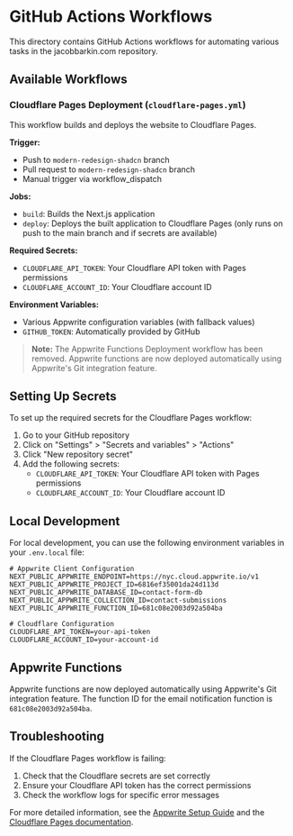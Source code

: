 # GitHub Actions Workflows

This directory contains GitHub Actions workflows for automating various tasks in the jacobbarkin.com repository.

## Available Workflows

### Cloudflare Pages Deployment (`cloudflare-pages.yml`)

This workflow builds and deploys the website to Cloudflare Pages.

**Trigger:**
- Push to `modern-redesign-shadcn` branch
- Pull request to `modern-redesign-shadcn` branch
- Manual trigger via workflow_dispatch

**Jobs:**
- `build`: Builds the Next.js application
- `deploy`: Deploys the built application to Cloudflare Pages (only runs on push to the main branch and if secrets are available)

**Required Secrets:**
- `CLOUDFLARE_API_TOKEN`: Your Cloudflare API token with Pages permissions
- `CLOUDFLARE_ACCOUNT_ID`: Your Cloudflare account ID

**Environment Variables:**
- Various Appwrite configuration variables (with fallback values)
- `GITHUB_TOKEN`: Automatically provided by GitHub

> **Note:** The Appwrite Functions Deployment workflow has been removed. Appwrite functions are now deployed automatically using Appwrite's Git integration feature.

## Setting Up Secrets

To set up the required secrets for the Cloudflare Pages workflow:

1. Go to your GitHub repository
2. Click on "Settings" > "Secrets and variables" > "Actions"
3. Click "New repository secret"
4. Add the following secrets:
   - `CLOUDFLARE_API_TOKEN`: Your Cloudflare API token with Pages permissions
   - `CLOUDFLARE_ACCOUNT_ID`: Your Cloudflare account ID

## Local Development

For local development, you can use the following environment variables in your `.env.local` file:

```
# Appwrite Client Configuration
NEXT_PUBLIC_APPWRITE_ENDPOINT=https://nyc.cloud.appwrite.io/v1
NEXT_PUBLIC_APPWRITE_PROJECT_ID=6816ef35001da24d113d
NEXT_PUBLIC_APPWRITE_DATABASE_ID=contact-form-db
NEXT_PUBLIC_APPWRITE_COLLECTION_ID=contact-submissions
NEXT_PUBLIC_APPWRITE_FUNCTION_ID=681c08e2003d92a504ba

# Cloudflare Configuration
CLOUDFLARE_API_TOKEN=your-api-token
CLOUDFLARE_ACCOUNT_ID=your-account-id
```

## Appwrite Functions

Appwrite functions are now deployed automatically using Appwrite's Git integration feature. The function ID for the email notification function is `681c08e2003d92a504ba`.

## Troubleshooting

If the Cloudflare Pages workflow is failing:

1. Check that the Cloudflare secrets are set correctly
2. Ensure your Cloudflare API token has the correct permissions
3. Check the workflow logs for specific error messages

For more detailed information, see the [Appwrite Setup Guide](../APPWRITE_SETUP_GUIDE.md) and the [Cloudflare Pages documentation](https://developers.cloudflare.com/pages/).
